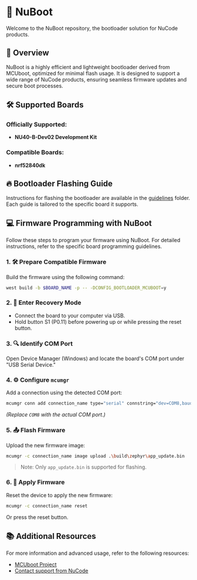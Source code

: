 # 🚀 NuBoot

Welcome to the NuBoot repository, the bootloader solution for NuCode products.

## 📝 Overview

NuBoot is a highly efficient and lightweight bootloader derived from MCUboot, optimized for minimal flash usage. It is designed to support a wide range of NuCode products, ensuring seamless firmware updates and secure boot processes.

## 🛠️ Supported Boards

### Officially Supported:
- **NU40-B-Dev02 Development Kit**

### Compatible Boards:
- **nrf52840dk**

## 🔥 Bootloader Flashing Guide

Instructions for flashing the bootloader are available in the [guidelines](./guidelines) folder. Each guide is tailored to the specific board it supports.

## 💻 Firmware Programming with NuBoot

Follow these steps to program your firmware using NuBoot. For detailed instructions, refer to the specific board programming guidelines.

### 1. 🛠️ Prepare Compatible Firmware
Build the firmware using the following command:
```sh
west build -b $BOARD_NAME -p -- -DCONFIG_BOOTLOADER_MCUBOOT=y
```

### 2. 🔄 Enter Recovery Mode
- Connect the board to your computer via USB.
- Hold button S1 (P0.11) before powering up or while pressing the reset button.

### 3. 🔍 Identify COM Port
Open Device Manager (Windows) and locate the board's COM port under "USB Serial Device."

### 4. ⚙️ Configure `mcumgr`
Add a connection using the detected COM port:
```sh
mcumgr conn add connection_name type="serial" connstring="dev=COM8,baud=115200,mtu=512"
```
*(Replace `COM8` with the actual COM port.)*

### 5. 📤 Flash Firmware
Upload the new firmware image:
```sh
mcumgr -c connection_name image upload .\build\zephyr\app_update.bin
```
> Note: Only `app_update.bin` is supported for flashing.

### 6. 🔄 Apply Firmware
Reset the device to apply the new firmware:
```sh
mcumgr -c connection_name reset
```
Or press the reset button.

## 📚 Additional Resources

For more information and advanced usage, refer to the following resources:
- [MCUboot Project](https://github.com/mcu-tools/mcuboot)
- [Contact support from NuCode](mailto:nghia.huu@easypcb.vn)
